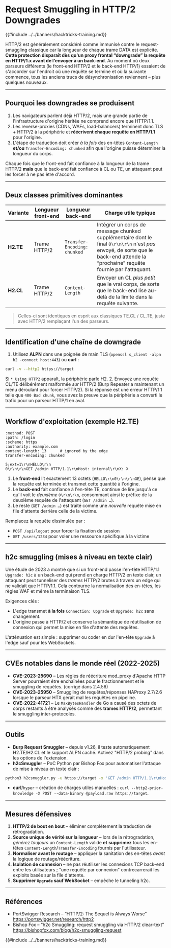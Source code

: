 # Request Smuggling in HTTP/2 Downgrades

{{#include ../../banners/hacktricks-training.md}}

HTTP/2 est généralement considéré comme immunisé contre le request-smuggling classique car la longueur de chaque trame DATA est explicite. **Cette protection disparaît dès qu'un proxy frontal “downgrade” la requête en HTTP/1.x avant de l'envoyer à un back-end**. Au moment où deux parseurs différents (le front-end HTTP/2 et le back-end HTTP/1) essaient de s'accorder sur l'endroit où une requête se termine et où la suivante commence, tous les anciens trucs de désynchronisation reviennent – plus quelques nouveaux.

---
## Pourquoi les downgrades se produisent

1. Les navigateurs parlent déjà HTTP/2, mais une grande partie de l'infrastructure d'origine héritée ne comprend encore que HTTP/1.1.
2. Les reverse-proxies (CDNs, WAFs, load-balancers) terminent donc TLS + HTTP/2 à la périphérie et **réécrivent chaque requête en HTTP/1.1** pour l'origine.
3. L'étape de traduction doit créer *à la fois* des en-têtes `Content-Length` **et/ou** `Transfer-Encoding: chunked` afin que l'origine puisse déterminer la longueur du corps.

Chaque fois que le front-end fait confiance à la longueur de la trame HTTP/2 **mais** que le back-end fait confiance à CL ou TE, un attaquant peut les forcer à ne pas être d'accord.

---
## Deux classes primitives dominantes

| Variante | Longueur front-end | Longueur back-end | Charge utile typique |
|---------|-----------------|-----------------|-----------------|
| **H2.TE** | Trame HTTP/2 | `Transfer-Encoding: chunked` | Intégrer un corps de message chunked supplémentaire dont le final `0\r\n\r\n` n'est *pas* envoyé, de sorte que le back-end attende la “prochaine” requête fournie par l'attaquant. |
| **H2.CL** | Trame HTTP/2 | `Content-Length` | Envoyer un CL *plus petit* que le vrai corps, de sorte que le back-end lise au-delà de la limite dans la requête suivante. |

> Celles-ci sont identiques en esprit aux classiques TE.CL / CL.TE, juste avec HTTP/2 remplaçant l'un des parseurs.

---
## Identification d'une chaîne de downgrade

1. Utilisez **ALPN** dans une poignée de main TLS (`openssl s_client -alpn h2 -connect host:443`) ou **curl** :
```bash
curl -v --http2 https://target
```
Si `* Using HTTP2` apparaît, la périphérie parle H2.
2. Envoyez une requête CL/TE délibérément malformée *sur* HTTP/2 (Burp Repeater a maintenant un menu déroulant pour forcer HTTP/2). Si la réponse est une erreur HTTP/1.1 telle que `400 Bad chunk`, vous avez la preuve que la périphérie a converti le trafic pour un parseur HTTP/1 en aval.

---
## Workflow d'exploitation (exemple H2.TE)
```http
:method: POST
:path: /login
:scheme: https
:authority: example.com
content-length: 13      # ignored by the edge
transfer-encoding: chunked

5;ext=1\r\nHELLO\r\n
0\r\n\r\nGET /admin HTTP/1.1\r\nHost: internal\r\nX: X
```
1. Le **front-end** lit exactement 13 octets (`HELLO\r\n0\r\n\r\nGE`), pense que la requête est terminée et transmet cette quantité à l'origine.
2. Le **back-end** fait confiance à l'en-tête TE, continue de lire jusqu'à ce qu'il voit le *deuxième* `0\r\n\r\n`, consommant ainsi le préfixe de la deuxième requête de l'attaquant (`GET /admin …`).
3. Le reste (`GET /admin …`) est traité comme une *nouvelle* requête mise en file d'attente derrière celle de la victime.

Remplacez la requête dissimulée par :
* `POST /api/logout` pour forcer la fixation de session
* `GET /users/1234` pour voler une ressource spécifique à la victime

---
## h2c smuggling (mises à niveau en texte clair)

Une étude de 2023 a montré que si un front-end passe l'en-tête HTTP/1.1 `Upgrade: h2c` à un back-end qui prend en charge HTTP/2 en texte clair, un attaquant peut tunneliser des *trames* HTTP/2 brutes à travers un edge qui ne validait que HTTP/1.1. Cela contourne la normalisation des en-têtes, les règles WAF et même la terminaison TLS.

Exigences clés :
* L'edge transmet **à la fois** `Connection: Upgrade` et `Upgrade: h2c` sans changement.
* L'origine passe à HTTP/2 et conserve la sémantique de réutilisation de connexion qui permet la mise en file d'attente des requêtes.

L'atténuation est simple : supprimer ou coder en dur l'en-tête `Upgrade` à l'edge sauf pour les WebSockets.

---
## CVEs notables dans le monde réel (2022-2025)

* **CVE-2023-25690** – Les règles de réécriture mod_proxy d'Apache HTTP Server pourraient être enchaînées pour le fractionnement et le smuggling de requêtes. (corrigé dans 2.4.56)
* **CVE-2023-25950** – Smuggling de requêtes/réponses HAProxy 2.7/2.6 lorsque le parseur HTX gérait mal les requêtes en pipeline.
* **CVE-2022-41721** – Le `MaxBytesHandler` de Go a causé des octets de corps restants à être analysés comme des **trames HTTP/2**, permettant le smuggling inter-protocoles.

---
## Outils

* **Burp Request Smuggler** – depuis v1.26, il teste automatiquement H2.TE/H2.CL et le support ALPN caché. Activez "HTTP/2 probing" dans les options de l'extension.
* **h2cSmuggler** – PoC Python par Bishop Fox pour automatiser l'attaque de mise à niveau en texte clair :
```bash
python3 h2csmuggler.py -u https://target -x 'GET /admin HTTP/1.1\r\nHost: target\r\n\r\n'
```
* **curl**/`hyper` – création de charges utiles manuelles : `curl --http2-prior-knowledge -X POST --data-binary @payload.raw https://target`.

---
## Mesures défensives

1. **HTTP/2 de bout en bout** – éliminer complètement la traduction de rétrogradation.
2. **Source unique de vérité sur la longueur** – lors de la rétrogradation, *générez toujours* un `Content-Length` valide **et** **supprimez** tous les en-têtes `Content-Length`/`Transfer-Encoding` fournis par l'utilisateur.
3. **Normaliser avant le routage** – appliquer la sanitation des en-têtes *avant* la logique de routage/réécriture.
4. **Isolation de connexion** – ne pas réutiliser les connexions TCP back-end entre les utilisateurs ; "une requête par connexion" contrecarrerait les exploits basés sur la file d'attente.
5. **Supprimer `Upgrade` sauf WebSocket** – empêche le tunneling h2c.

---
## Références

* PortSwigger Research – “HTTP/2: The Sequel is Always Worse” <https://portswigger.net/research/http2>
* Bishop Fox – “h2c Smuggling: request smuggling via HTTP/2 clear-text” <https://bishopfox.com/blog/h2c-smuggling-request>

{{#include ../../banners/hacktricks-training.md}}
